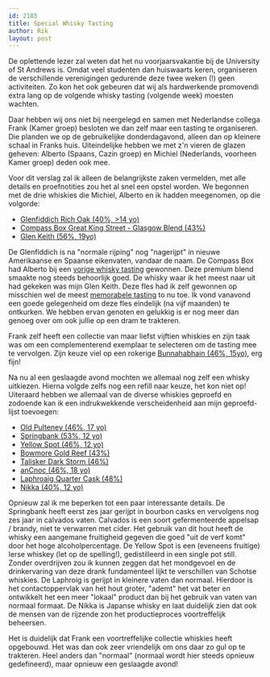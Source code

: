 ```yaml
---
id: 2185
title: Special Whisky Tasting
author: Rik
layout: post
---
```

De oplettende lezer zal weten dat het nu voorjaarsvakantie bij de University of St Andrews is. Omdat veel studenten dan huiswaarts keren, organiseren de verschillende verenigingen gedurende deze twee weken (!) geen activiteiten. Zo kon het ook gebeuren dat wij als hardwerkende promovendi extra lang op de volgende whisky tasting (volgende week) moesten wachten.

Daar hebben wij ons niet bij neergelegd en samen met Nederlandse collega Frank (Kamer groep) besloten we dan zelf maar een tasting te organiseren. Die planden we op de gebruikelijke donderdagavond, alleen dan op kleinere schaal in Franks huis. Uiteindelijke hebben we met z'n vieren de glazen geheven: Alberto (Spaans, Cazin groep) en Michiel (Nederlands, voorheen Kamer groep) deden ook mee.

Voor dit verslag zal ik alleen de belangrijkste zaken vermelden, met alle details en proefnotities zou het al snel een opstel worden. We begonnen met de drie whiskies die Michiel, Alberto en ik hadden meegenomen, op die volgorde:

  * [Glenfiddich Rich Oak (40%, >14 yo)][1]
  * [Compass Box Great King Street - Glasgow Blend (43%)][2]
  * [Glen Keith (56%, 19yo)][3]

De Glenfiddich is na "normale rijping" nog "nagerijpt" in nieuwe Amerikaanse en Spaanse eikenvaten, vandaar de naam. De Compass Box had Alberto bij een [vorige whisky tasting][4] gewonnen. Deze premium blend smaakte nog steeds behoorlijk goed. De whisky waar ik het meest naar uit had gekeken was mijn Glen Keith. Deze fles had ik zelf gewonnen op misschien wel de meest [memorabele tasting][5] to nu toe. Ik vond vanavond een goede gelegenheid om deze fles eindelijk (na vijf maanden) te ontkurken. We hebben ervan genoten en gelukkig is er nog meer dan genoeg over om ook jullie op een dram te trakteren.

Frank zelf heeft een collectie van maar liefst vijftien whiskies en zijn taak was om een complementerend exemplaar te selecteren om de tasting mee te vervolgen. Zijn keuze viel op een rokerige [Bunnahabhain (46%, 15yo)][6], erg fijn!

Na nu al een geslaagde avond mochten we allemaal nog zelf een whisky uitkiezen. Hierna volgde zelfs nog een refill naar keuze, het kon niet op! Uiteraard hebben we allemaal van de diverse whiskies geproefd en zodoende kan ik een indrukwekkende verscheidenheid aan mijn geproefd-lijst toevoegen:

  * [Old Pulteney (46%, 17 yo)][7]
  * [Springbank (53%, 12 yo)][8]
  * [Yellow Spot (46%, 12 yo)][9]
  * [Bowmore Gold Reef (43%)][10]
  * [Talisker Dark Storm (46%)][11]
  * [anCnoc (46%, 18 yo)][12]
  * [Laphroaig Quarter Cask (48%)][13]
  * [Nikka (40%, 12 yo)][14]

Opnieuw zal ik me beperken tot een paar interessante details. De Springbank heeft eerst zes jaar gerijpt in bourbon casks en vervolgens nog zes jaar in calvados vaten. Calvados is een soort gefermenteerde appelsap / brandy, niet te verwarren met cider. Het gebruik van dit hout heeft de whisky een aangemane fruitigheid gegeven die goed "uit de verf komt" door het hoge alcoholpercentage. De Yellow Spot is een (eveneens fruitige) Ierse whiskey (let op de spelling!), gedistilleerd in een single pot still. Zonder overdrijven zou ik kunnen zeggen dat het mondgevoel en de drinkervaring van deze drank fundamenteel lijkt te verschillen van Schotse whiskies. De Laphroig is gerijpt in kleinere vaten dan normaal. Hierdoor is het contactoppervlak van het hout groter, "ademt" het vat beter en ontwikkelt het een meer "lokaal" product dan bij het gebruik van vaten van normaal formaat. De Nikka is Japanse whisky en laat duidelijk zien dat ook de mensen van de rijzende zon het productieproces voortreffelijk beheersen.

Het is duidelijk dat Frank een voortreffelijke collectie whiskies heeft opgebouwd. Het was dan ook zeer vriendelijk om ons daar zo gul op te trakteren. Heel anders dan "normaal" (normaal wordt hier steeds opnieuw gedefineerd), maar opnieuw een geslaagde avond!

 [1]: https://www.masterofmalt.com/whiskies/scotch-whisky/single-malt-whisky/glenfiddich/rich-oak-whisky/
 [2]: https://www.masterofmalt.com/whiskies/compass-box/compass-box-great-king-street-glasgow-blend-whisky/
 [3]: https://www.masterofmalt.com/whiskies/glen-keith/glen-keith-19-year-old-1995-cask-strength-edition-chivas-brothers-whisky/
 [4]: ?ai1ec_event=whisky-tasting-12
 [5]: ?ai1ec_event=whisky-tasting-9
 [6]: https://www.thewhiskyexchange.com/P-19612.aspx
 [7]: https://www.masterofmalt.com/whiskies/old-pulteney-17-year-old-whisky/
 [8]: https://www.masterofmalt.com/whiskies/springbank/springbank-12-year-old-calvados-wood-finish-whisky/
 [9]: https://www.masterofmalt.com/whiskies/yellow-spot/yellow-spot-12-year-old-whiskey/
 [10]: https://www.masterofmalt.com/whiskies/bowmore/bowmore-gold-reef-1l-whisky/
 [11]: http://www.worldofwhiskies.com/index.php/component/virtuemart/scottish/talisker-dark-storm-detail?Itemid=0
 [12]: https://www.masterofmalt.com/whiskies/knockdhu/ancnoc-18-year-old-whisky/
 [13]: http://drankdozijn.nl/artikel/fles-laphroaig-quarter-cask-70cl
 [14]: http://www.bestshotwhiskyreviews.com/2014/02/nikka-12-years-pure-malt-review.html